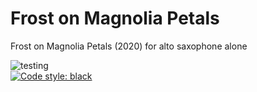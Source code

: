 # Frost on Magnolia Petals
Frost on Magnolia Petals (2020) for alto saxophone alone <br/>

![testing](https://github.com/GregoryREvans/magnolia/workflows/testing/badge.svg) <br />
[![Code style: black](https://img.shields.io/badge/code%20style-black-000000.svg)](https://github.com/python/black)
